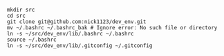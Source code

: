      mkdir src
     cd src
     git clone git@github.com:nick1123/dev_env.git
     mv ~/.bashrc ~/.bashrc_bak # Ignore error: No such file or directory 
     ln -s ~/src/dev_env/lib/.bashrc ~/.bashrc
     source ~/.bashrc
     ln -s ~/src/dev_env/lib/.gitconfig ~/.gitconfig
